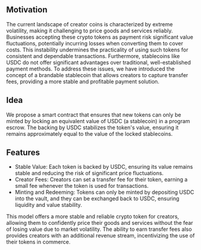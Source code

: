 ## Motivation
The current landscape of creator coins is characterized by extreme volatility, making it challenging to price goods and services reliably. Businesses accepting these crypto tokens as payment risk significant value fluctuations, potentially incurring losses when converting them to cover costs. This instability undermines the practicality of using such tokens for consistent and dependable transactions. Furthermore, stablecoins like USDC do not offer significant advantages over traditional, well-established payment methods. To address these issues, we have introduced the concept of a brandable stablecoin that allows creators to capture transfer fees, providing a more stable and profitable payment solution.

## Idea
We propose a smart contract that ensures that new tokens can only be minted by locking an equivalent value of USDC (a stablecoin) in a program escrow. The backing by USDC stabilizes the token's value, ensuring it remains approximately equal to the value of the locked stablecoins. 

## Features

- Stable Value: Each token is backed by USDC, ensuring its value remains stable and reducing the risk of significant price fluctuations.
- Creator Fees: Creators can set a transfer fee for their token, earning a small fee whenever the token is used for transactions.
- Minting and Redeeming: Tokens can only be minted by depositing USDC into the vault, and they can be exchanged back to USDC, ensuring liquidity and value stability.

This model offers a more stable and reliable crypto token for creators, allowing them to confidently price their goods and services without the fear of losing value due to market volatility. The ability to earn transfer fees also provides creators with an additional revenue stream, incentivizing the use of their tokens in commerce.





